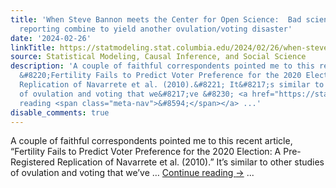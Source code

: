 ```yaml
---
title: 'When Steve Bannon meets the Center for Open Science:  Bad science and bad
  reporting combine to yield another ovulation/voting disaster'
date: '2024-02-26'
linkTitle: https://statmodeling.stat.columbia.edu/2024/02/26/when-steve-bannon-meets-the-center-for-open-science-bad-science-and-bad-reporting-combine-to-yield-another-ovulation-voting-disaster/
source: Statistical Modeling, Causal Inference, and Social Science
description: 'A couple of faithful correspondents pointed me to this recent article,
  &#8220;Fertility Fails to Predict Voter Preference for the 2020 Election: A Pre-Registered
  Replication of Navarrete et al. (2010).&#8221; It&#8217;s similar to other studies
  of ovulation and voting that we&#8217;ve &#8230; <a href="https://statmodeling.stat.columbia.edu/2024/02/26/when-steve-bannon-meets-the-center-for-open-science-bad-science-and-bad-reporting-combine-to-yield-another-ovulation-voting-disaster/">Continue
  reading <span class="meta-nav">&#8594;</span></a> ...'
disable_comments: true
---
```

A couple of faithful correspondents pointed me to this recent article, &#8220;Fertility Fails to Predict Voter Preference for the 2020 Election: A Pre-Registered Replication of Navarrete et al. (2010).&#8221; It&#8217;s similar to other studies of ovulation and voting that we&#8217;ve &#8230; <a href="https://statmodeling.stat.columbia.edu/2024/02/26/when-steve-bannon-meets-the-center-for-open-science-bad-science-and-bad-reporting-combine-to-yield-another-ovulation-voting-disaster/">Continue reading <span class="meta-nav">&#8594;</span></a> ...